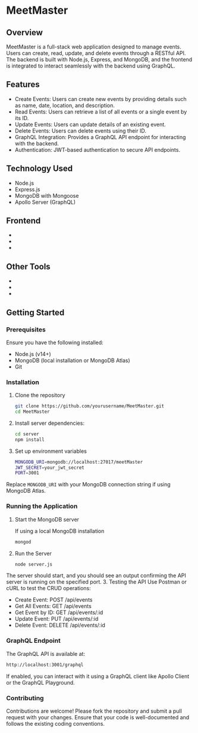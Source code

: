 # MeetMaster

## Overview
MeetMaster is a full-stack web application designed to manage events. Users can create, read, update, and delete events through a RESTful API. The backend is built with Node.js, Express, and MongoDB, and the frontend is integrated to interact seamlessly with the backend using GraphQL.

## Features
 - Create Events: Users can create new events by providing details such as name, date, location, and description.
 - Read Events: Users can retrieve a list of all events or a single event by its ID.
 - Update Events: Users can update details of an existing event.
 - Delete Events: Users can delete events using their ID.
 - GraphQL Integration: Provides a GraphQL API endpoint for interacting with the backend.
 - Authentication: JWT-based authentication to secure API endpoints.

## Technology Used
 - Node.js
 - Express.js
 - MongoDB with Mongoose
 - Apollo Server (GraphQL)
   
Frontend
  - 
  - 
  - 
  - 
Other Tools
  - 
  - 
  - 
  - 
## Getting Started

### Prerequisites
Ensure you have the following installed:
  - Node.js (v14+)
  - MongoDB (local installation or MongoDB Atlas)
  - Git

### Installation
  1. Clone the repository
     ```bash
     git clone https://github.com/yourusername/MeetMaster.git
     cd MeetMaster
  2. Install server dependencies:
     ```bash
     cd server
     npm install
  3. Set up environment variables
     ```bash
     MONGODB_URI=mongodb://localhost:27017/meetMaster
     JWT_SECRET=your_jwt_secret
     PORT=3001
Replace `MONGODB_URI` with your MongoDB connection string if using MongoDB Atlas.

### Running the Application
  1. Start the MongoDB server

     If using a local MongoDB installation
     ```bash
     mongod
  2. Run the Server
     ```bash
     node server.js
  The server should start, and you should see an output confirming the API server is running on the specified port.
  3. Testing the API
Use Postman or cURL to test the CRUD operations:
 - Create Event: POST /api/events
 - Get All Events: GET /api/events
 - Get Event by ID: GET /api/events/:id
 - Update Event: PUT /api/events/:id
 - Delete Event: DELETE /api/events/:id

### GraphQL Endpoint
The GraphQL API is available at:
   ```bash
   http://localhost:3001/graphql
```
If enabled, you can interact with it using a GraphQL client like Apollo Client or the GraphQL Playground.

### Contributing
Contributions are welcome! Please fork the repository and submit a pull request with your changes. Ensure that your code is well-documented and follows the existing coding conventions.
